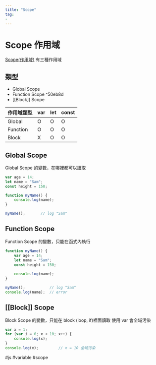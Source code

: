 ```yaml
---
title: "Scope"
tag: 
- 
---
```

# Scope 作用域
[Scope(作用域)](https://developer.mozilla.org/en-US/docs/Glossary/Scope)
有三種作用域

## 類型
- Global Scope
- Function Scope ^50eb8d
- [[Block]] Scope

|作用域類型|var|let|const|
|-|-|-|-|
|Global|O|O|O|
|Function|O|O|O|
|Block|X|O|O|

## Global Scope
Global Scope 的變數，在哪裡都可以讀取
```js
var age = 14;
let name = "Sam";
const height = 150;

function myName() {
	console.log(name);
}

myName();		// log "Sam"
```

## Function Scope
Function Scope 的變數，只能在函式內執行
```js
function myName() {
	var age = 14;
	let name = "Sam";
	const height = 150;
	
	console.log(name);
}

myName();			// log "Sam"
console.log(name);	// error
```

## [[Block]] Scope
Block Scope 的變數，只能在 block (loop, if)裡面讀取
使用 var 會全域污染
```js
var x = 1;
for (var i = 0; x < 10; x++) {
	console.log(x);
}
console.log(x);			// x = 10 全域污染
```

#js #variable #scope